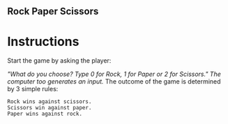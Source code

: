 ## Rock Paper Scissors

# Instructions


Start the game by asking the player:

*"What do you choose? Type 0 for Rock, 1 for Paper or 2 for Scissors."*
*The computer too generates an input.*
The outcome of the game is determined by 3 simple rules:

```
Rock wins against scissors.
Scissors win against paper.
Paper wins against rock.
```

